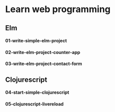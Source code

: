 # Learn web programming

## Elm
#### 01-write-simple-elm-project
#### 02-write-elm-project-counter-app
#### 03-write-elm-project-contact-form

## Clojurescript
#### 04-start-simple-clojurescript
#### 05-clojurescript-livereload

